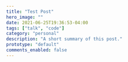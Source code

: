```yaml
---
title: "Test Post"
hero_image: ""
date: 2021-06-25T19:36:53-04:00
tags: ["talk", "code"]
category: "personal"
description: "A short summary of this post."
prototype: "default"
comments_enabled: false
---
```


